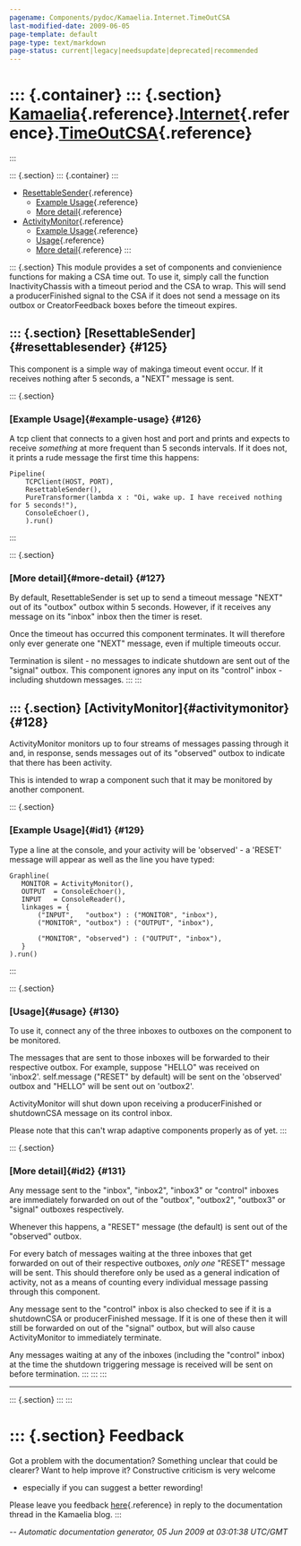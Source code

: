 ```yaml
---
pagename: Components/pydoc/Kamaelia.Internet.TimeOutCSA
last-modified-date: 2009-06-05
page-template: default
page-type: text/markdown
page-status: current|legacy|needsupdate|deprecated|recommended
---
```

::: {.container}
::: {.section}
[Kamaelia](/Components/pydoc/Kamaelia.html){.reference}.[Internet](/Components/pydoc/Kamaelia.Internet.html){.reference}.[TimeOutCSA](/Components/pydoc/Kamaelia.Internet.TimeOutCSA.html){.reference}
======================================================================================================================================================================================================
:::

::: {.section}
::: {.container}
:::

-   [ResettableSender](#125){.reference}
    -   [Example Usage](#126){.reference}
    -   [More detail](#127){.reference}
-   [ActivityMonitor](#128){.reference}
    -   [Example Usage](#129){.reference}
    -   [Usage](#130){.reference}
    -   [More detail](#131){.reference}
:::

::: {.section}
This module provides a set of components and convienience functions for
making a CSA time out. To use it, simply call the function
InactivityChassis with a timeout period and the CSA to wrap. This will
send a producerFinished signal to the CSA if it does not send a message
on its outbox or CreatorFeedback boxes before the timeout expires.

::: {.section}
[ResettableSender]{#resettablesender} {#125}
-------------------------------------

This component is a simple way of makinga timeout event occur. If it
receives nothing after 5 seconds, a \"NEXT\" message is sent.

::: {.section}
### [Example Usage]{#example-usage} {#126}

A tcp client that connects to a given host and port and prints and
expects to receive *something* at more frequent than 5 seconds
intervals. If it does not, it prints a rude message the first time this
happens:

``` {.literal-block}
Pipeline(
    TCPClient(HOST, PORT),
    ResettableSender(),
    PureTransformer(lambda x : "Oi, wake up. I have received nothing for 5 seconds!"),
    ConsoleEchoer(),
    ).run()
```
:::

::: {.section}
### [More detail]{#more-detail} {#127}

By default, ResettableSender is set up to send a timeout message
\"NEXT\" out of its \"outbox\" outbox within 5 seconds. However, if it
receives any message on its \"inbox\" inbox then the timer is reset.

Once the timeout has occurred this component terminates. It will
therefore only ever generate one \"NEXT\" message, even if multiple
timeouts occur.

Termination is silent - no messages to indicate shutdown are sent out of
the \"signal\" outbox. This component ignores any input on its
\"control\" inbox - including shutdown messages.
:::
:::

::: {.section}
[ActivityMonitor]{#activitymonitor} {#128}
-----------------------------------

ActivityMonitor monitors up to four streams of messages passing through
it and, in response, sends messages out of its \"observed\" outbox to
indicate that there has been activity.

This is intended to wrap a component such that it may be monitored by
another component.

::: {.section}
### [Example Usage]{#id1} {#129}

Type a line at the console, and your activity will be \'observed\' - a
\'RESET\' message will appear as well as the line you have typed:

``` {.literal-block}
Graphline(
   MONITOR = ActivityMonitor(),
   OUTPUT  = ConsoleEchoer(),
   INPUT   = ConsoleReader(),
   linkages = {
       ("INPUT",   "outbox") : ("MONITOR", "inbox"),
       ("MONITOR", "outbox") : ("OUTPUT", "inbox"),

       ("MONITOR", "observed") : ("OUTPUT", "inbox"),
   }
).run()
```
:::

::: {.section}
### [Usage]{#usage} {#130}

To use it, connect any of the three inboxes to outboxes on the component
to be monitored.

The messages that are sent to those inboxes will be forwarded to their
respective outbox. For example, suppose \"HELLO\" was received on
\'inbox2\'. self.message (\"RESET\" by default) will be sent on the
\'observed\' outbox and \"HELLO\" will be sent out on \'outbox2\'.

ActivityMonitor will shut down upon receiving a producerFinished or
shutdownCSA message on its control inbox.

Please note that this can\'t wrap adaptive components properly as of
yet.
:::

::: {.section}
### [More detail]{#id2} {#131}

Any message sent to the \"inbox\", \"inbox2\", \"inbox3\" or \"control\"
inboxes are immediately forwarded on out of the \"outbox\", \"outbox2\",
\"outbox3\" or \"signal\" outboxes respectively.

Whenever this happens, a \"RESET\" message (the default) is sent out of
the \"observed\" outbox.

For every batch of messages waiting at the three inboxes that get
forwarded on out of their respective outboxes, *only one* \"RESET\"
message will be sent. This should therefore only be used as a general
indication of activity, not as a means of counting every individual
message passing through this component.

Any message sent to the \"control\" inbox is also checked to see if it
is a shutdownCSA or producerFinished message. If it is one of these then
it will still be forwarded on out of the \"signal\" outbox, but will
also cause ActivityMonitor to immediately terminate.

Any messages waiting at any of the inboxes (including the \"control\"
inbox) at the time the shutdown triggering message is received will be
sent on before termination.
:::
:::
:::

------------------------------------------------------------------------

::: {.section}
:::
:::

::: {.section}
Feedback
========

Got a problem with the documentation? Something unclear that could be
clearer? Want to help improve it? Constructive criticism is very welcome
- especially if you can suggest a better rewording!

Please leave you feedback
[here](../../../cgi-bin/blog/blog.cgi?rm=viewpost&nodeid=1142023701){.reference}
in reply to the documentation thread in the Kamaelia blog.
:::

*\-- Automatic documentation generator, 05 Jun 2009 at 03:01:38 UTC/GMT*

